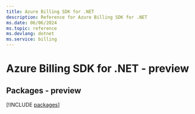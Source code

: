 ```yaml
---
title: Azure Billing SDK for .NET
description: Reference for Azure Billing SDK for .NET
ms.date: 06/06/2024
ms.topic: reference
ms.devlang: dotnet
ms.service: billing
---
```

# Azure Billing SDK for .NET - preview
## Packages - preview
[!INCLUDE [packages](billing-index.md)]